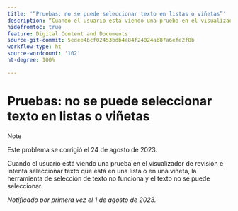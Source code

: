 ```yaml
---
title: '“Pruebas: no se puede seleccionar texto en listas o viñetas”'
description: “Cuando el usuario está viendo una prueba en el visualizador de revisión e intenta seleccionar texto que está en una lista o en una viñeta, la herramienta de selección de texto no funciona y el texto no se puede seleccionar”.
hidefromtoc: true
feature: Digital Content and Documents
source-git-commit: 5edee4bcf02453bdb4e84f24024ab87a6efe2f8b
workflow-type: ht
source-wordcount: '102'
ht-degree: 100%

---
```



# Pruebas: no se puede seleccionar texto en listas o viñetas

<!--WF and WFP TOCs-->

>[!NOTE]
>
>Este problema se corrigió el 24 de agosto de 2023.

Cuando el usuario está viendo una prueba en el visualizador de revisión e intenta seleccionar texto que está en una lista o en una viñeta, la herramienta de selección de texto no funciona y el texto no se puede seleccionar.

_Notificado por primera vez el 1 de agosto de 2023._

